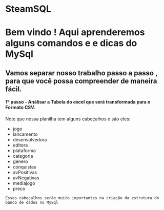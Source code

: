 # SteamSQL

<h1>Bem vindo ! Aqui aprenderemos alguns comandos e e dicas do MySql</h1>

<h2>Vamos separar nosso trabalho passo a passo , para que você possa compreender de maneira fácil.</h2>

<h4>1º passo - Análisar a Tabela do excel que será transformada para o Formato CSV.</h4>
 <p>Note que nossa planilha tem alguns cabeçalhos e são eles:</p>
    <ul>
        <li>jogo</li>
        <li>lancamento</li>
        <li>desenvolvedora</li>
        <li>editora</li>
        <li>plataforma</li>
        <li>categoria</li>
        <li>genero</li>
        <li>conquistas</li>
        <li>avPositivas</li>
        <li>avNegativas</li>
        <li>mediajogo</li>
        <li>preco</li>
    </ul>
    
    Esses cabeçalhos serão muito importantes na criação da estrutura do banco de dados no MySql
